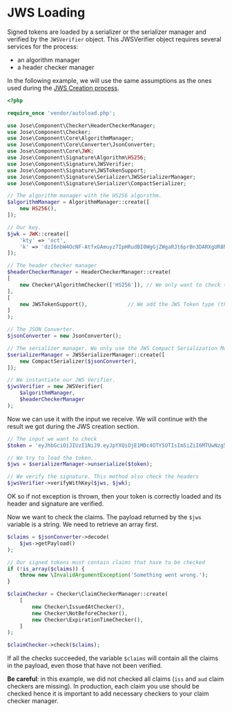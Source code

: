 JWS Loading
===========

Signed tokens are loaded by a serializer or the serializer manager and verified by the `JWSVerifier` object.
This JWSVerifier object requires several services for the process:
* an algorithm manager
* a header checker manager

In the following example, we will use the same assumptions as the ones used during the [JWS Creation process](creation.md).

```php
<?php

require_once 'vendor/autoload.php';

use Jose\Component\Checker\HeaderCheckerManager;
use Jose\Component\Checker;
use Jose\Component\Core\AlgorithmManager;
use Jose\Component\Core\Converter\JsonConverter;
use Jose\Component\Core\JWK;
use Jose\Component\Signature\Algorithm\HS256;
use Jose\Component\Signature\JWSVerifier;
use Jose\Component\Signature\JWSTokenSupport;
use Jose\Component\Signature\Serializer\JWSSerializerManager;
use Jose\Component\Signature\Serializer\CompactSerializer;

// The algorithm manager with the HS256 algorithm.
$algorithmManager = AlgorithmManager::create([
    new HS256(),
]);

// Our key.
$jwk = JWK::create([
    'kty' => 'oct',
    'k' => 'dzI6nbW4OcNF-AtfxGAmuyz7IpHRudBI0WgGjZWgaRJt6prBn3DARXgUR8NVwKhfL43QBIU2Un3AvCGCHRgY4TbEqhOi8-i98xxmCggNjde4oaW6wkJ2NgM3Ss9SOX9zS3lcVzdCMdum-RwVJ301kbin4UtGztuzJBeg5oVN00MGxjC2xWwyI0tgXVs-zJs5WlafCuGfX1HrVkIf5bvpE0MQCSjdJpSeVao6-RSTYDajZf7T88a2eVjeW31mMAg-jzAWfUrii61T_bYPJFOXW8kkRWoa1InLRdG6bKB9wQs9-VdXZP60Q4Yuj_WZ-lO7qV9AEFrUkkjpaDgZT86w2g',
]);

// The header checker manager
$headerCheckerManager = HeaderCheckerManager::create(
[
    new Checker\AlgorithmChecker(['HS256']), // We only want to check the algorithm as we only support one.
],
[
    new JWSTokenSupport(),             // We add the JWS Token type (this manager is able to support other token types.
]
);

// The JSON Converter.
$jsonConverter = new JsonConverter();

// The serializer manager. We only use the JWS Compact Serialization Mode.
$serializerManager = JWSSerializerManager::create([
    new CompactSerializer($jsonConverter),
]);

// We instantiate our JWS Verifier.
$jwsVerifier = new JWSVerifier(
    $algorithmManager,
    $headerCheckerManager
);
```

Now we can use it with the input we receive. We will continue with the result we got during the JWS creation section.

```php
// The input we want to check
$token = 'eyJhbGciOiJIUzI1NiJ9.eyJpYXQiOjE1MDc4OTY5OTIsIm5iZiI6MTUwNzg5Njk5MiwiZXhwIjoxNTA3OTAwNTkyLCJpc3MiOiJNeSBzZXJ2aWNlIiwiYXVkIjoiWW91ciBhcHBsaWNhdGlvbiJ9.eycp9PTdgO4WA-68-AMoHPwsKDr68NhjIQKz4lUkiI0';

// We try to load the token.
$jws = $serializerManager->unserialize($token);

// We verify the signature. This method also check the headers
$jwsVerifier->verifyWithKey($jws, $jwk);
```

OK so if not exception is thrown, then your token is correctly loaded and its header and signature are verified.

Now we want to check the claims.
The payload returned by the `$jws` variable is a string. We need to retrieve an array first.

```php
$claims = $jsonConverter->decode(
    $jws->getPayload()
);

// Our signed tokens must contain claims that have to be checked
if (!is_array($claims)) {
    throw new \InvalidArgumentException('Something went wrong.');
}

$claimChecker = Checker\ClaimCheckerManager::create(
    [
        new Checker\IssuedAtChecker(),
        new Checker\NotBeforeChecker(),
        new Checker\ExpirationTimeChecker(),
    ]
);

$claimChecker->check($claims);
```

If all the checks succeeded, the variable `$claims` will contain all the claims in the payload, even those that have not been verified.

**Be careful**: in this example, we did not checked all claims (`iss` and `aud` claim checkers are missing).
In production, each claim you use should be checked hence it is important to add necessary checkers to your claim checker manager.
